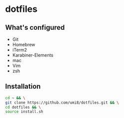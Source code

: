 # dotfiles

## What's configured

- Git
- Homebrew
- iTerm2
- Karabiner-Elements
- mac
- Vim
- zsh

## Installation

```sh
cd ~ && \
git clone https://github.com/umi8/dotfiles.git && \
cd dotfiles && \
source install.sh
```
